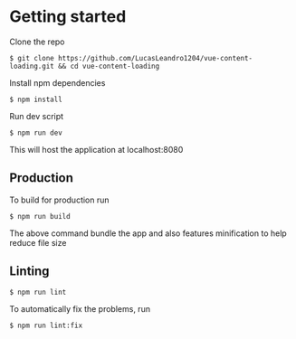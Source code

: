 # Getting started

Clone the repo

``$ git clone https://github.com/LucasLeandro1204/vue-content-loading.git && cd vue-content-loading``

Install npm dependencies

``$ npm install``

Run dev script

``$ npm run dev``

This will host the application at localhost:8080

## Production

To build for production run

``$ npm run build``

The above command bundle the app and also features minification to help reduce file size

## Linting

``$ npm run lint``

To automatically fix the problems, run

``$ npm run lint:fix``
